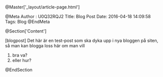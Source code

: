 @Master['_layout/article-page.html']

@Meta Author : U0Q32RQJ2
Title: Blog Post Date: 2016-04-18 14:09:58 Tags: Blog 
@EndMeta

@Section['Content']

[blogpost] 
Det här är en test-post som ska dyka upp i nya bloggen på siten, så man kan blogga loss här om man vill
1. bra va?
2. eller hur?

@EndSection